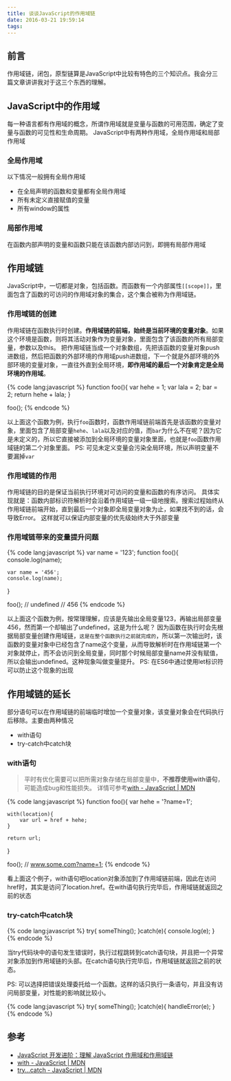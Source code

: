 ```yaml
---
title: 谈谈JavaScript的作用域链
date: 2016-03-21 19:59:14
tags:
---
```


## 前言

作用域链，闭包，原型链算是JavaScript中比较有特色的三个知识点。我会分三篇文章讲讲我对于这三个东西的理解。

## JavaScript中的作用域

每一种语言都有作用域的概念，所谓作用域就是变量与函数的可用范围，确定了变量与函数的可见性和生命周期。
JavaScript中有两种作用域，全局作用域和局部作用域

<!-- More -->

### 全局作用域

以下情况一般拥有全局作用域
* 在全局声明的函数和变量都有全局作用域
* 所有未定义直接赋值的变量
* 所有window的属性

### 局部作用域

在函数内部声明的变量和函数只能在该函数内部访问到，即拥有局部作用域

## 作用域链

JavaScript中，一切都是对象，包括函数。而函数有一个内部属性`[[scope]]`，里面包含了函数的可访问的作用域对象的集合，这个集合被称为作用域链。

### 作用域链的创建

作用域链在函数执行时创建。**作用域链的前端，始终是当前环境的变量对象**。如果这个环境是函数，则将其活动对象作为变量对象，里面包含了该函数的所有局部变量，参数以及this。
把作用域链当成一个对象数组，先把该函数的变量对象push进数组，然后把函数的外部环境的作用域push进数组，下一个就是外部环境的外部环境的变量对象，一直往外直到全局环境，**即作用域的最后一个对象肯定是全局环境的作用域**。

{% code lang:javascript %}
function foo(){
    var hehe = 1;
    var lala = 2;
    bar = 2;
    return hehe + lala;
}

foo();
{% endcode %}

以上面这个函数为例，执行`foo`函数时，函数作用域链前端首先是该函数的变量对象，里面包含了局部变量`hehe`、`lala`以及对应的值，而`bar`为什么不在呢？因为它是未定义的，所以它直接被添加到全局环境的变量对象里面，也就是`foo`函数作用域链的第二个对象里面。
PS: 可见未定义变量会污染全局环境，所以声明变量不要漏掉`var`

###  作用域链的作用

作用域链的目的是保证当前执行环境对可访问的变量和函数的有序访问。
具体实现就是：函数内部标识符解析时会沿着作用域链一级一级地搜索。搜索过程始终从作用域链前端开始，直到最后一个对象即全局变量对象为止，如果找不到的话，会导致Error。
这样就可以保证内部变量的优先级始终大于外部变量

### 作用域链带来的变量提升问题

{% code lang:javascript %}
var name = '123';
function foo(){
    console.log(name);

    var name = '456';
    console.log(name);
}

foo(); // undefined
       // 456
{% endcode %}

以上面这个函数为例，按常理理解，应该是先输出全局变量123，再输出局部变量456，然而第一个却输出了undefined，这是为什么呢？
因为函数在执行时会先根据局部变量创建作用域链，`这是在整个函数执行之前就完成的`，所以第一次输出时，该函数的变量对象中已经包含了name这个变量，从而导致解析时在作用域链第一个对象就停止，而不会访问到全局变量，同时那个时候局部变量name并没有赋值，所以会输出undefined。这种现象叫做变量提升。
PS: 在ES6中通过使用let标识符可以防止这个现象的出现

## 作用域链的延长

部分语句可以在作用域链的前端临时增加一个变量对象，该变量对象会在代码执行后移除。主要由两种情况

* with语句
* try-catch中catch块

### with语句

> 平时有优化需要可以把所需对象存储在局部变量中，**不推荐使用with语句**，可能造成bug和性能损失。
> 详情可参考[with - JavaScript | MDN](https://developer.mozilla.org/zh-CN/docs/Web/JavaScript/Reference/Statements/with)

{% code lang:javascript %}
function foo(){
    var hehe = '?name=1';

    with(location){
        var url = href + hehe;
    }

    return url;
}

foo(); // www.some.com?name=1;
{% endcode %}

看上面这个例子，with语句吧location对象添加到了作用域链前端，因此在访问href时，其实是访问了location.href。在with语句执行完毕后，作用域链就返回之前的状态

### try-catch中catch块

{% code lang:javascript %}
try{
    someThing();
}catch(e){
    console.log(e);
}
{% endcode %}

当try代码块中的语句发生错误时，执行过程跳转到catch语句块，并且把一个异常对象添加到作用域链的头部。在catch语句执行完毕后，作用域链就返回之前的状态。

PS: 可以选择把错误处理委托给一个函数。这样的话只执行一条语句，并且没有访问局部变量，对性能的影响就比较小。

{% code lang:javascript %}
try{
    someThing();
}catch(e){
    handleError(e);
}
{% endcode %}

## 参考

* [JavaScript 开发进阶：理解 JavaScript 作用域和作用域链](http://www.cnblogs.com/lhb25/archive/2011/09/06/javascript-scope-chain.html)
* [with - JavaScript | MDN](https://developer.mozilla.org/zh-CN/docs/Web/JavaScript/Reference/Statements/with)
* [try...catch - JavaScript | MDN](https://developer.mozilla.org/zh-CN/docs/Web/JavaScript/Reference/Statements/try...catch)